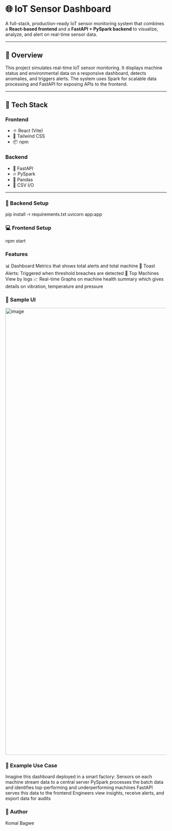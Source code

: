 # 🌐 IoT Sensor Dashboard

A full-stack, production-ready IoT sensor monitoring system that combines a **React-based frontend** and a **FastAPI + PySpark backend** to visualize, analyze, and alert on real-time sensor data.

---

## 📌 Overview

This project simulates real-time IoT sensor monitoring. It displays machine status and environmental data on a responsive dashboard, detects anomalies, and triggers alerts. The system uses Spark for scalable data processing and FastAPI for exposing APIs to the frontend.

---

## 🧱 Tech Stack

### Frontend
- ⚛️ React (Vite)
- 🎨 Tailwind CSS
- 📦 npm

### Backend
- 🐍 FastAPI
- 🔥 PySpark
- 🐘 Pandas
- 📂 CSV I/O

---

### 🔧 Backend Setup
pip install -r requirements.txt
uvicorn app:app

### 💻 Frontend Setup
npm start

###  Features
📊 Dashboard Metrics that shows total alerts and total machine
🚨 Toast Alerts: Triggered when threshold breaches are detected
🧠 Top Machines View by logs
📈 Real-time Graphs on machine health summary which gives details on vibration, temperature and pressure

### 📸 Sample UI

<img width="1394" alt="image" src="https://github.com/user-attachments/assets/f6e1dfd2-a9c8-42c9-83a9-50be36fb2bea" />

### 🧪 Example Use Case
Imagine this dashboard deployed in a smart factory:
Sensors on each machine stream data to a central server
PySpark processes the batch data and identifies top-performing and underperforming machines
FastAPI serves this data to the frontend
Engineers view insights, receive alerts, and export data for audits

### 👥 Author
Komal Bagwe

